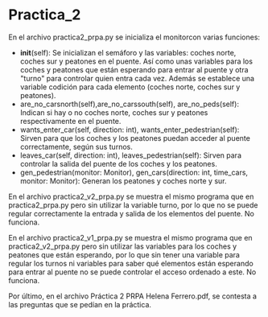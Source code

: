 # Practica_2
En el archivo practica2_prpa.py se inicializa el monitorcon varias funciones:
  - __init__(self): Se inicializan el semáforo y las variables: coches norte, coches sur y peatones en el puente. Así como unas variables para los coches y peatones que están esperando para entrar al puente y otra "turno" para controlar quien entra cada vez. Además se establece una variable codición para cada elemento (coches norte, coches sur y peatones).
  - are_no_carsnorth(self),are_no_carssouth(self), are_no_peds(self): Indican si hay o no coches norte, coches sur y peatones respectivamente en el puente.
  - wants_enter_car(self, direction: int), wants_enter_pedestrian(self):  Sirven para que los coches y los peatones puedan acceder al puente correctamente, según sus turnos.
  - leaves_car(self, direction: int), leaves_pedestrian(self):  Sirven para controlar la salida del puente de los coches y los peatones.
  - gen_pedestrian(monitor: Monitor), gen_cars(direction: int, time_cars, monitor: Monitor): Generan los peatones y coches norte y sur.

En el archivo practica2_v2_prpa.py se muestra el mismo programa que en practica2_prpa.py pero sin utilizar la variable turno, por lo que no se puede regular correctamente la entrada y salida de los elementos del puente. No funciona.

En el archivo practica2_v1_prpa.py se muestra el mismo programa que en practica2_v2_prpa.py pero sin utilizar las variables para los coches y peatones que están esperando, por lo que sin tener una variable para regular los turnos ni variables para saber qué elementos están esperando para entrar al puente no se puede controlar el acceso ordenado a este. No funciona.

Por último, en el archivo Práctica 2 PRPA Helena Ferrero.pdf, se contesta a las preguntas que se pedían en la práctica.
